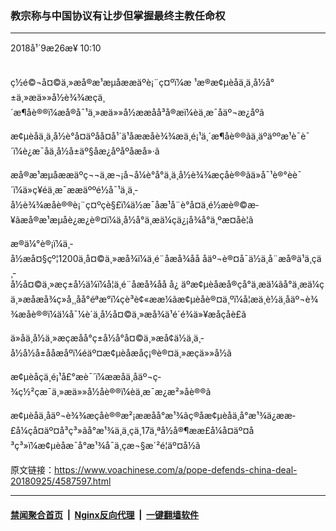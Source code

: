 ### 教宗称与中国协议有让步但掌握最终主教任命权
------------------------

<div class="published">
 <span class="date" title="ä¸­å½æ¶é´">
  <time datetime="2018-09-26T10:10:46+08:00">
   2018å¹´9æ26æ¥ 10:10
  </time>
 </span>
</div>
<br/>
<div class="wsw">
 <p>
  ç½é©¬å¤©ä¸»æå®æ¹æµåææäºè¡¨ç¤ºï¼æ ¹æ®æ¢µèåä¸ä¸­å½å°±ä¸»æä»»å½è¾¾æçä¸´æ¶åè®®ï¼æå®å¯¹ä¸»æä»»å½ææåå³å®æï¼èä¸æ¯åäº¬æ¿åºã
 </p>
 <p>
  æ¢µèåä¸ä¸­å½è°å¤äºåå¤å¹´ä¹åææå­è¾¾æä¸é¡¹ä¸´æ¶åè®®ãä¸äºäººæ¹è¯è¯´ï¼è¿æ¯åä¸­å½å±äº§åæ¿åºåºåæå»·ã
 </p>
 <p>
  æå®æ¹æµåææäºç¬¬ä¸æ¬¡å¬å¼è°å°ä¸ä¸­å½è¾¾æçåè®®ãä»å¯¹è®°èè¯´ï¼ä»ç¥éä¸æ¯ææäººé½å¯¹ä¸ä¸­å½è¾¾æåè®®è¡¨ç¤ºçè§£ï¼ä½æ¯åæ¹å¨è°å¤ä¸­é½æè®©æ­¥ãæå®æ¹æµåè¿æ¿è®¤ï¼ä¸­å½å°ä¸æä¼çä¿¡å¾å°ä¸ºæ­¤åè¦ã
 </p>
 <p>
  æ®ä¼°è®¡ï¼ä¸­å½æå¤§çº¦1200ä¸å¤©ä¸»æå¾ï¼ä¸é¨åæå¾åå åäº¬è®¤å¯ä½ä¸å¨æå®ä¹ä¸çä¸­å½å¤©ä¸»æç±å½ä¼ï¼å¦ä¸é¨åæå¾åå å¿ äºæ¢µèåæå®çå°ä¸æä¼ãå°ä¸æä¼çä¸»æåæå¾ç»å¸¸åå°éªæ°ï¼çè³è¢«ææ¼ãæ¢µèåè®¤ä¸ºï¼å¦æä¸è½ä¸åäº¬è¾¾æåè®®ï¼ä¼å¯¼è´ä¸­å½å¤©ä¸»æå¾ä¹é´é¾ä»¥æåçåè£ã
 </p>
 <p>
  ä»åä¸­å½ä¸»æçæåå°ç±å½å°å¤©ä¸»æå¢ä½ä¸ä¸­å½å½å±ååæåºï¼éäº¤æ¢µèåæåç¡®è®¤ä¸»æçä»»å½ã
 </p>
 <p>
  æ¢µèåçä¸é¡¹å£°æè¯´ï¼ææå­ä¸åäº¬ç­¾ç½²çæ¯ä¸»æä»»å½åè®®ï¼èä¸æ¯æ¿æ²»åè®®ã
 </p>
 <p>
  æ¢µèåä¸åäº¬è¾¾æçåè®®æ²¡ææåå°æ¹¾ãç®åæ¢µèåä¸å°æ¹¾ä¿ææ­£å¼çå¤äº¤å³ç³»ãå°æ¹¾ä¸ä¸çä¸17ä¸ªå½å®¶ææ­£å¼å¤äº¤å³ç³»ï¼æ¢µèåæ¯å°æ¹¾å¯ä¸çæ¬§æ´²é¦äº¤å½ã
 </p>
</div>

原文链接：https://www.voachinese.com/a/pope-defends-china-deal-20180925/4587597.html


------------------------
#### [禁闻聚合首页](https://github.com/gfw-breaker/banned-news/blob/master/README.md) &nbsp;|&nbsp; [Nginx反向代理](https://github.com/gfw-breaker/open-proxy/blob/master/README.md) &nbsp;|&nbsp;  [一键翻墙软件](https://github.com/gfw-breaker/nogfw/blob/master/README.md)